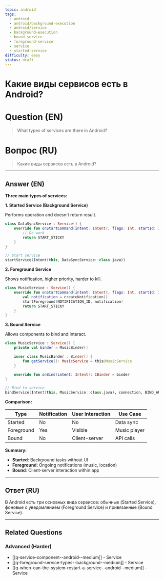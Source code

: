 ```yaml
---
topic: android
tags:
  - android
  - android/background-execution
  - android/service
  - background-execution
  - bound-service
  - foreground-service
  - service
  - started-service
difficulty: easy
status: draft
---
```


# Какие виды сервисов есть в Android?

# Question (EN)
> What types of services are there in Android?

# Вопрос (RU)
> Какие виды сервисов есть в Android?

---

## Answer (EN)

**Three main types of services:**

**1. Started Service (Background Service)**

Performs operation and doesn't return result.

```kotlin
class DataSyncService : Service() {
    override fun onStartCommand(intent: Intent?, flags: Int, startId: Int): Int {
        // Do work
        return START_STICKY
    }
}

// Start service
startService(Intent(this, DataSyncService::class.java))
```

**2. Foreground Service**

Shows notification, higher priority, harder to kill.

```kotlin
class MusicService : Service() {
    override fun onStartCommand(intent: Intent?, flags: Int, startId: Int): Int {
        val notification = createNotification()
        startForeground(NOTIFICATION_ID, notification)
        return START_STICKY
    }
}
```

**3. Bound Service**

Allows components to bind and interact.

```kotlin
class MusicService : Service() {
    private val binder = MusicBinder()

    inner class MusicBinder : Binder() {
        fun getService(): MusicService = this@MusicService
    }

    override fun onBind(intent: Intent): IBinder = binder
}

// Bind to service
bindService(Intent(this, MusicService::class.java), connection, BIND_AUTO_CREATE)
```

**Comparison:**

| Type | Notification | User Interaction | Use Case |
|------|--------------|------------------|----------|
| Started | No | No | Data sync |
| Foreground | Yes | Visible | Music player |
| Bound | No | Client-server | API calls |

**Summary:**

- **Started**: Background tasks without UI
- **Foreground**: Ongoing notifications (music, location)
- **Bound**: Client-server interaction within app

---

## Ответ (RU)

В Android есть три основных вида сервисов: обычные (Started Service), фоновые с уведомлением (Foreground Service) и привязанные (Bound Service).


---

## Related Questions

### Advanced (Harder)
- [[q-service-component--android--medium]] - Service
- [[q-foreground-service-types--background--medium]] - Service
- [[q-when-can-the-system-restart-a-service--android--medium]] - Service
